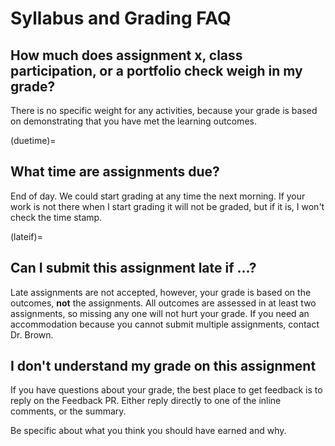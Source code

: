 # Syllabus and Grading FAQ



## How much does assignment x, class participation, or a portfolio check weigh in my grade?

There is no specific weight for any activities, because your grade is based on demonstrating that you have met the learning outcomes.



(duetime)=
## What time are assignments due? 

End of day. We could start grading at any time the next morning.  If your work is not there when I start grading it will not be graded, but if it is, I won't check the time stamp. 


(lateif)=
## Can I submit this assignment late if ...?

Late assignments are not accepted, however, your grade is based on the outcomes, **not** the assignments. All outcomes are assessed in at least two assignments, so missing any one will not hurt your grade. If you need an accommodation because you cannot submit multiple assignments, contact Dr. Brown.


## I don't understand my grade on this assignment

If you have questions about your grade, the best place to get feedback is to reply on the Feedback PR.  Either reply directly to one of the inline comments, or the summary.

Be specific about what you think you should have earned and why.

